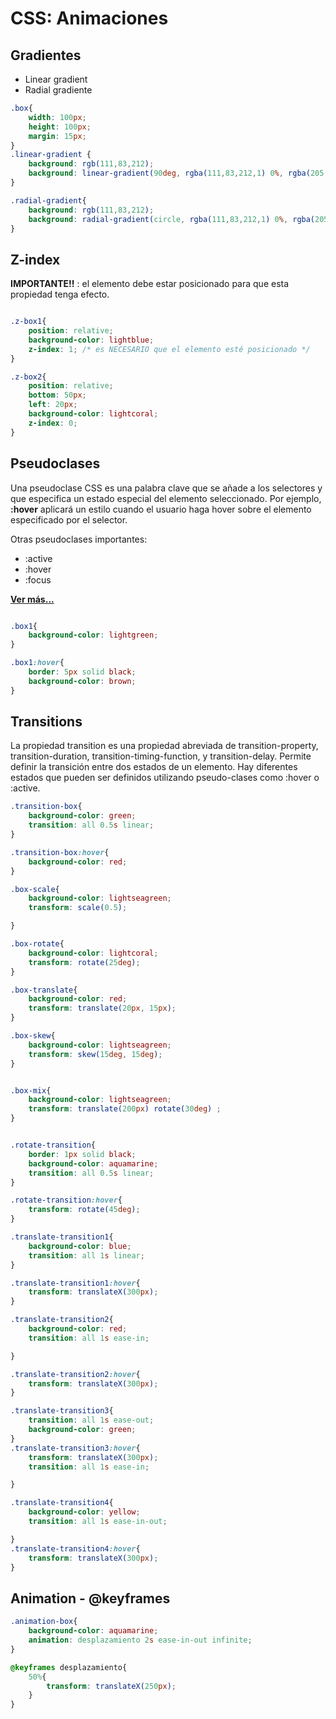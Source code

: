 # CSS: Animaciones

## Gradientes

- Linear gradient
- Radial gradiente
```css
.box{
    width: 100px;
    height: 100px;
    margin: 15px;
}
.linear-gradient {
    background: rgb(111,83,212);
    background: linear-gradient(90deg, rgba(111,83,212,1) 0%, rgba(205,76,211,1) 50%, rgba(38,167,209,1) 100%);
}

.radial-gradient{
    background: rgb(111,83,212);
    background: radial-gradient(circle, rgba(111,83,212,1) 0%, rgba(205,76,211,1) 50%, rgba(38,167,209,1) 100%);
}

```
## Z-index

**IMPORTANTE!!** : el elemento debe estar posicionado para que esta propiedad tenga efecto.

```css

.z-box1{
    position: relative;
    background-color: lightblue;
    z-index: 1; /* es NECESARIO que el elemento esté posicionado */
}

.z-box2{
    position: relative;
    bottom: 50px;
    left: 20px;
    background-color: lightcoral;
    z-index: 0;
}

```
## Pseudoclases

Una pseudoclase CSS es una palabra clave que se añade a los selectores y que especifica un estado especial del elemento seleccionado. Por ejemplo,  **:hover** aplicará un estilo cuando el usuario haga hover sobre el elemento especificado por el selector.

Otras pseudoclases importantes:
- :active
- :hover
- :focus

[**Ver más...**](https://developer.mozilla.org/es/docs/Web/CSS/Pseudo-classes)

```css

.box1{
    background-color: lightgreen;
}

.box1:hover{
    border: 5px solid black;
    background-color: brown;
}

```

## Transitions
La propiedad transition es una propiedad abreviada de transition-property, transition-duration, transition-timing-function, y transition-delay. Permite definir la transición entre dos estados de un elemento. Hay diferentes estados que pueden ser definidos utilizando pseudo-clases como :hover o :active.


```css
.transition-box{
    background-color: green;
    transition: all 0.5s linear;
}

.transition-box:hover{
    background-color: red;
}

.box-scale{
    background-color: lightseagreen;
    transform: scale(0.5);

}

.box-rotate{
    background-color: lightcoral;
    transform: rotate(25deg);
}

.box-translate{
    background-color: red;
    transform: translate(20px, 15px);
}

.box-skew{
    background-color: lightseagreen;
    transform: skew(15deg, 15deg);
}


.box-mix{
    background-color: lightseagreen;
    transform: translate(200px) rotate(30deg) ;
}


.rotate-transition{
    border: 1px solid black;
    background-color: aquamarine;
    transition: all 0.5s linear;
}

.rotate-transition:hover{
    transform: rotate(45deg);
}

.translate-transition1{
    background-color: blue;
    transition: all 1s linear;
}

.translate-transition1:hover{
    transform: translateX(300px);
}

.translate-transition2{
    background-color: red;
    transition: all 1s ease-in;

}

.translate-transition2:hover{
    transform: translateX(300px);
}

.translate-transition3{
    transition: all 1s ease-out;
    background-color: green;
}
.translate-transition3:hover{
    transform: translateX(300px);
    transition: all 1s ease-in;

}

.translate-transition4{
    background-color: yellow;
    transition: all 1s ease-in-out;

}
.translate-transition4:hover{
    transform: translateX(300px);
}
```

## Animation - @keyframes

```css
.animation-box{
    background-color: aquamarine;
    animation: desplazamiento 2s ease-in-out infinite;
}

@keyframes desplazamiento{
    50%{
        transform: translateX(250px);
    }
}

```